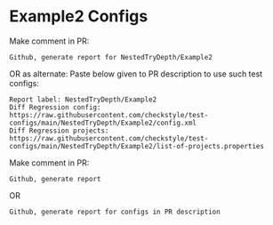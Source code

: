 # Example2 Configs
Make comment in PR:
```
Github, generate report for NestedTryDepth/Example2
```
OR as alternate:
Paste below given to PR description to use such test configs:
```
Report label: NestedTryDepth/Example2
Diff Regression config: https://raw.githubusercontent.com/checkstyle/test-configs/main/NestedTryDepth/Example2/config.xml
Diff Regression projects: https://raw.githubusercontent.com/checkstyle/test-configs/main/NestedTryDepth/Example2/list-of-projects.properties
```
Make comment in PR:
```
Github, generate report
```
OR
```
Github, generate report for configs in PR description
```
